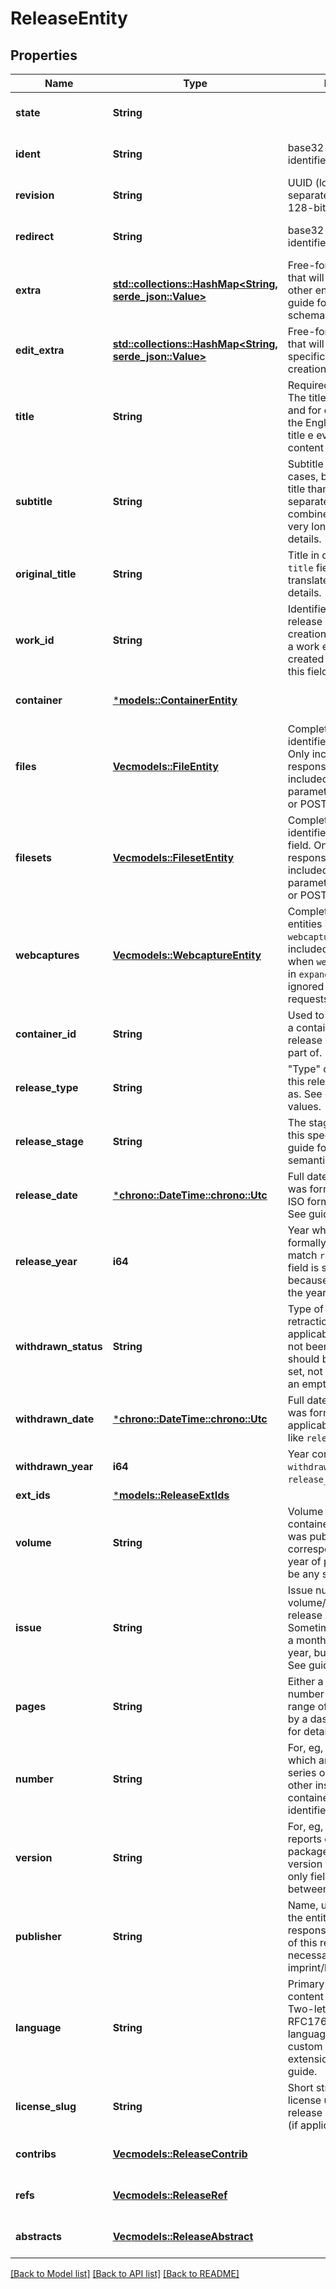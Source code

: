 # ReleaseEntity

## Properties
Name | Type | Description | Notes
------------ | ------------- | ------------- | -------------
**state** | **String** |  | [optional] [default to None]
**ident** | **String** | base32-encoded unique identifier | [optional] [default to None]
**revision** | **String** | UUID (lower-case, dash-separated, hex-encoded 128-bit) | [optional] [default to None]
**redirect** | **String** | base32-encoded unique identifier | [optional] [default to None]
**extra** | [**std::collections::HashMap<String, serde_json::Value>**](object.md) | Free-form JSON metadata that will be stored with the other entity metadata. See guide for (unenforced) schema conventions.  | [optional] [default to None]
**edit_extra** | [**std::collections::HashMap<String, serde_json::Value>**](object.md) | Free-form JSON metadata that will be stored with specific entity edits (eg, creation/update/delete).  | [optional] [default to None]
**title** | **String** | Required for valid entities. The title used in citations and for display. Sometimes the English translation of title e even if release content is not English.  | [optional] [default to None]
**subtitle** | **String** | Subtitle of release. In many cases, better to merge with title than include as separate field (unless combined title would be very long). See guide for details.  | [optional] [default to None]
**original_title** | **String** | Title in original language if `title` field has been translated. See guide for details.  | [optional] [default to None]
**work_id** | **String** | Identifier of work this release is part of. In creation (POST) requests, a work entity will be created automatically if this field is not set.  | [optional] [default to None]
**container** | [***models::ContainerEntity**](container_entity.md) |  | [optional] [default to None]
**files** | [**Vec<models::FileEntity>**](file_entity.md) | Complete file entities identified by `file_ids` field. Only included in GET responses when `files` included in `expand` parameter; ignored in PUT or POST requests.  | [optional] [default to None]
**filesets** | [**Vec<models::FilesetEntity>**](fileset_entity.md) | Complete file entities identified by `filesets_ids` field. Only included in GET responses when `filesets` included in `expand` parameter; ignored in PUT or POST requests.  | [optional] [default to None]
**webcaptures** | [**Vec<models::WebcaptureEntity>**](webcapture_entity.md) | Complete webcapture entities identified by `webcapture_ids` field. Only included in GET responses when `webcaptures` included in `expand` parameter; ignored in PUT or POST requests.  | [optional] [default to None]
**container_id** | **String** | Used to link this release to a container entity that the release was published as part of.  | [optional] [default to None]
**release_type** | **String** | \"Type\" or \"medium\" that this release is published as. See guide for valid values.  | [optional] [default to None]
**release_stage** | **String** | The stage of publication of this specific release. See guide for valid values and semantics.  | [optional] [default to None]
**release_date** | [***chrono::DateTime::<chrono::Utc>**](date.md) | Full date when this release was formally published. ISO format, like `2019-03-05`. See guide for semantics.  | [optional] [default to None]
**release_year** | **i64** | Year when this release was formally published. Must match `release_date` if that field is set; this field exists because sometimes only the year is known.  | [optional] [default to None]
**withdrawn_status** | **String** | Type of withdrawl or retraction of this release, if applicable. If release has not been withdrawn, should be `null` (aka, not set, not the string \"null\" or an empty string).  | [optional] [default to None]
**withdrawn_date** | [***chrono::DateTime::<chrono::Utc>**](date.md) | Full date when this release was formally withdrawn (if applicable). ISO format, like `release_date`.  | [optional] [default to None]
**withdrawn_year** | **i64** | Year corresponding with `withdrawn_date` like `release_year`/`release_date`.  | [optional] [default to None]
**ext_ids** | [***models::ReleaseExtIds**](release_ext_ids.md) |  | 
**volume** | **String** | Volume number of container that this release was published in. Often corresponds to the \"Nth\" year of publication, but can be any string. See guide.  | [optional] [default to None]
**issue** | **String** | Issue number of volume/container that this release was published in. Sometimes coresponds to a month number in the year, but can be any string. See guide.  | [optional] [default to None]
**pages** | **String** | Either a single page number (\"first page\") or a range of pages separated by a dash (\"-\"). See guide for details.  | [optional] [default to None]
**number** | **String** | For, eg, technical reports, which are published in series or assigned some other institutional or container-specific identifier.  | [optional] [default to None]
**version** | **String** | For, eg, updated technical reports or software packages, where the version string may be the only field disambiguating between releases.  | [optional] [default to None]
**publisher** | **String** | Name, usually English, of the entity or institution responsible for publication of this release. Not necessarily the imprint/brand. See guide.  | [optional] [default to None]
**language** | **String** | Primary language of the content of the full release. Two-letter RFC1766/ISO639-1 language code, with some custom extensions/additions. See guide.  | [optional] [default to None]
**license_slug** | **String** | Short string (slug) name of license under which release is openly published (if applicable).  | [optional] [default to None]
**contribs** | [**Vec<models::ReleaseContrib>**](release_contrib.md) |  | [optional] [default to None]
**refs** | [**Vec<models::ReleaseRef>**](release_ref.md) |  | [optional] [default to None]
**abstracts** | [**Vec<models::ReleaseAbstract>**](release_abstract.md) |  | [optional] [default to None]

[[Back to Model list]](../README.md#documentation-for-models) [[Back to API list]](../README.md#documentation-for-api-endpoints) [[Back to README]](../README.md)



